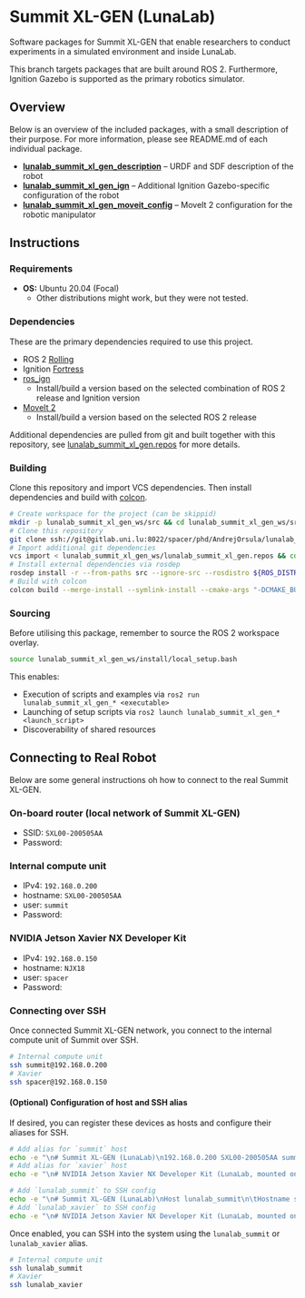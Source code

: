 # Summit XL-GEN (LunaLab)

Software packages for Summit XL-GEN that enable researchers to conduct experiments in a simulated environment and inside LunaLab.

This branch targets packages that are built around ROS 2. Furthermore, Ignition Gazebo is supported as the primary robotics simulator.

## Overview

Below is an overview of the included packages, with a small description of their purpose. For more information, please see README.md of each individual package.

- [**lunalab_summit_xl_gen_description**](./lunalab_summit_xl_gen_description) – URDF and SDF description of the robot
- [**lunalab_summit_xl_gen_ign**](./lunalab_summit_xl_gen_ign) – Additional Ignition Gazebo-specific configuration of the robot
- [**lunalab_summit_xl_gen_moveit_config**](./lunalab_summit_xl_gen_moveit_config) – MoveIt 2 configuration for the robotic manipulator

## Instructions

### Requirements

- **OS:** Ubuntu 20.04 (Focal)
  - Other distributions might work, but they were not tested.

### Dependencies

These are the primary dependencies required to use this project.

- ROS 2 [Rolling](https://docs.ros.org/en/rolling/Installation.html)
- Ignition [Fortress](https://ignitionrobotics.org/docs/fortress)
- [ros_ign](https://github.com/ignitionrobotics/ros_ign/tree/ros2)
  - Install/build a version based on the selected combination of ROS 2 release and Ignition version
- [MoveIt 2](https://moveit.ros.org/install-moveit2/binary)
  - Install/build a version based on the selected ROS 2 release

Additional dependencies are pulled from git and built together with this repository, see [lunalab_summit_xl_gen.repos](lunalab_summit_xl_gen.repos) for more details.

### Building

Clone this repository and import VCS dependencies. Then install dependencies and build with [colcon](https://colcon.readthedocs.io).

```bash
# Create workspace for the project (can be skippid)
mkdir -p lunalab_summit_xl_gen_ws/src && cd lunalab_summit_xl_gen_ws/src
# Clone this repository
git clone ssh://git@gitlab.uni.lu:8022/spacer/phd/AndrejOrsula/lunalab_summit_xl_gen.git
# Import additional git dependencies
vcs import < lunalab_summit_xl_gen_ws/lunalab_summit_xl_gen.repos && cd ..
# Install external dependencies via rosdep
rosdep install -r --from-paths src --ignore-src --rosdistro ${ROS_DISTRO}
# Build with colcon
colcon build --merge-install --symlink-install --cmake-args "-DCMAKE_BUILD_TYPE=Release"
```

### Sourcing

Before utilising this package, remember to source the ROS 2 workspace overlay.

```bash
source lunalab_summit_xl_gen_ws/install/local_setup.bash
```

This enables:

- Execution of scripts and examples via `ros2 run lunalab_summit_xl_gen_* <executable>`
- Launching of setup scripts via `ros2 launch lunalab_summit_xl_gen_* <launch_script>`
- Discoverability of shared resources

## Connecting to Real Robot

Below are some general instructions oh how to connect to the real Summit XL-GEN.

### On-board router (local network of Summit XL-GEN)

- SSID: `SXL00-200505AA`
- Password:

### Internal compute unit

- IPv4: `192.168.0.200`
- hostname: `SXL00-200505AA`
- user: `summit`
- Password:

### NVIDIA Jetson Xavier NX Developer Kit

- IPv4: `192.168.0.150`
- hostname: `NJX18`
- user: `spacer`
- Password:

### Connecting over SSH

Once connected Summit XL-GEN network, you connect to the internal compute unit of Summit over SSH.

```bash
# Internal compute unit
ssh summit@192.168.0.200
# Xavier
ssh spacer@192.168.0.150
```

#### (Optional) Configuration of host and SSH alias

If desired, you can register these devices as hosts and configure their aliases for SSH.

```bash
# Add alias for `summit` host
echo -e "\n# Summit XL-GEN (LunaLab)\n192.168.0.200 SXL00-200505AA summit" | sudo tee -a /etc/hosts
# Add alias for `xavier` host
echo -e "\n# NVIDIA Jetson Xavier NX Developer Kit (LunaLab, mounted on Summit XL-GEN)\n192.168.0.150 NJX18 xavier" | sudo tee -a /etc/hosts
```

```bash
# Add `lunalab_summit` to SSH config
echo -e "\n# Summit XL-GEN (LunaLab)\nHost lunalab_summit\n\tHostname summit\n\tUser summit" | tee -a ${HOME}/.ssh/config
# Add `lunalab_xavier` to SSH config
echo -e "\n# NVIDIA Jetson Xavier NX Developer Kit (LunaLab, mounted on Summit XL-GEN)\nHost lunalab_xavier\n\tHostname xavier\n\tUser spacer" | tee -a ${HOME}/.ssh/config
```

Once enabled, you can SSH into the system using the `lunalab_summit` or `lunalab_xavier` alias.

```bash
# Internal compute unit
ssh lunalab_summit
# Xavier
ssh lunalab_xavier
```
